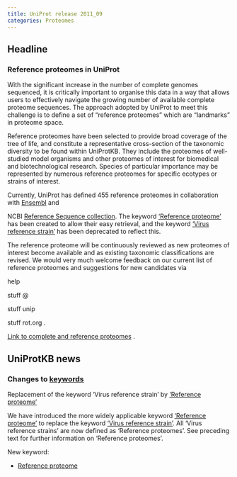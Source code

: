 ```yaml
---
title: UniProt release 2011_09
categories: Proteomes
---
```


## Headline

### Reference proteomes in UniProt

With the significant increase in the number of complete genomes sequenced, it is critically important to organise this data in a way that allows users to effectively navigate the growing number of available complete proteome sequences. The approach adopted by UniProt to meet this challenge is to define a set of “reference proteomes” which are “landmarks” in proteome space.

Reference proteomes have been selected to provide broad coverage of the tree of life, and constitute a representative cross-section of the taxonomic diversity to be found within UniProtKB. They include the proteomes of well-studied model organisms and other proteomes of interest for biomedical and biotechnological research. Species of particular importance may be represented by numerous reference proteomes for specific ecotypes or strains of interest.

Currently, UniProt has defined 455 reference proteomes in collaboration with [Ensembl](http://www.ensembl.org/index.html) and

NCBI [Reference Sequence collection](http://www.ncbi.nlm.nih.gov/RefSeq/ "RefSeq"). The keyword [‘Reference proteome’](http://www.uniprot.org/keywords/KW-1185) has been created to allow their easy retrieval, and the keyword [‘Virus reference strain’](http://www.uniprot.org/keywords/KW-1019) has been deprecated to reflect this.

The reference proteome will be continuously reviewed as new proteomes of interest become available and as existing taxonomic classifications are revised. We would very much welcome feedback on our current list of reference proteomes and suggestions for new candidates via

help

stuff @

stuff unip

stuff rot.org .

[Link to complete and reference proteomes](http://www.uniprot.org/taxonomy/complete-proteomes) .

## UniProtKB news

### Changes to [keywords](https://ftp.uniprot.org/pub/databases/uniprot/current_release/knowledgebase/complete/docs/keywlist)

Replacement of the keyword ‘Virus reference strain’ by [‘Reference proteome’](http://www.uniprot.org/keywords/KW-1185)

We have introduced the more widely applicable keyword [‘Reference proteome’](http://www.uniprot.org/keywords/KW-1185) to replace the keyword [‘Virus reference strain’](http://www.uniprot.org/keywords/KW-1019). All ‘Virus reference strains’ are now defined as ‘Reference proteomes’. See preceding text for further information on ‘Reference proteomes’.

New keyword:

-   [Reference proteome](http://www.uniprot.org/keywords/KW-1185)
